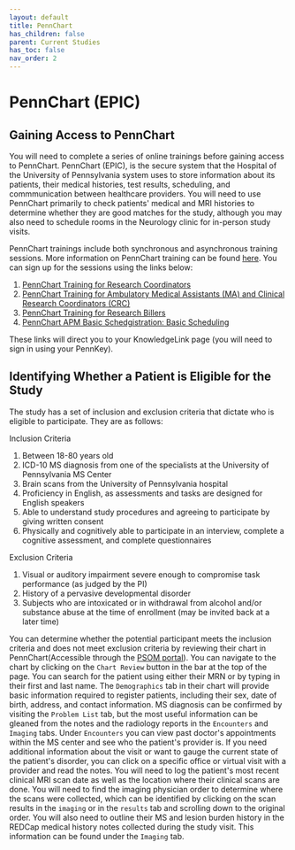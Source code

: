 ```yaml
---
layout: default
title: PennChart
has_children: false
parent: Current Studies
has_toc: false
nav_order: 2
---
```

# PennChart (EPIC)

## Gaining Access to PennChart
You will need to complete a series of online trainings before gaining access to PennChart. PennChart (EPIC), is the secure system that the Hospital of the University of Pennsylvania system uses to store information about its patients, their medical histories, test results, scheduling, and commmunication between healthcare providers. You will need to use PennChart primarily to check patients' medical and MRI histories to determine whether they are good matches for the study, although you may also need to schedule rooms in the Neurology clinic for in-person study visits.

PennChart trainings include both synchronous and asynchronous training sessions. More information on PennChart training can be found [here](https://www.med.upenn.edu/clinicalresearch/pennchart.html).  You can sign up for the sessions using the links below: 

1. [PennChart Training for Research Coordinators](https://performancemanager4.successfactors.com/sf/learning?destUrl=https://upenn.plateau.com/learning/user/deeplink_redirect.jsp?linkId=ITEM_DETAILS&componentID=UP.40009.ITEM.HSRWS148&componentTypeID=COURSE&revisionDate=1489593240000&fromSF=Y&company=71508P)
2. [PennChart Training for Ambulatory Medical Assistants (MA) and Clinical Research Coordinators (CRC)](https://performancemanager4.successfactors.com/sf/learning?destUrl=https://upenn.plateau.com/learning/user/deeplink_redirect.jsp?linkId=ITEM_DETAILS&componentID=HS.20001.ITEM.PCAMBMA&componentTypeID=COURSE&revisionDate=1571769180000&fromSF=Y&company=71508P)
3. [PennChart Training for Research Billers](https://performancemanager4.successfactors.com/sf/learning?destUrl=https://upenn.plateau.com/learning/user/deeplink_redirect.jsp?linkId=ITEM_DETAILS&componentID=UP.40009.ITEM.HSRWS171&componentTypeID=COURSE&revisionDate=1575643920000&fromSF=Y&company=71508P)
4. [PennChart APM Basic Schedgistration: Basic Scheduling](https://performancemanager4.successfactors.com/sf/learning?destUrl=https://upenn.plateau.com/learning/user/deeplink_redirect.jsp?linkId=ITEM_DETAILS&componentID=HS.20002.ITEM.EPICAPM163&componentTypeID=COURSE&revisionDate=1349064000000&fromSF=Y&company=71508P)

These links will direct you to your KnowledgeLink page (you will need to sign in using your PennKey). 

## Identifying Whether a Patient is Eligible for the Study

The study has a set of inclusion and exclusion criteria that dictate who is eligible to participate. They are as follows: 

Inclusion Criteria

1. Between 18-80 years old
2. ICD-10 MS diagnosis from one of the specialists at the University of Pennsylvania MS Center
3. Brain scans from the University of Pennsylvania hospital
4. Proficiency in English, as assessments and tasks are designed for English speakers
5. Able to understand study procedures and agreeing to participate by giving written consent
6. Physically and cognitively able to participate in an interview, complete a cognitive assessment, and complete questionnaires

Exclusion Criteria

1. Visual or auditory impairment severe enough to compromise task performance (as judged by the PI)
2. History of a pervasive developmental disorder
3. Subjects who are intoxicated or in withdrawal from alcohol and/or substance abuse at the time of enrollment (may be invited back at a later time)

You can determine whether the potential participant meets the inclusion criteria and does not meet exclusion criteria by reviewing their chart in PennChart(Accessible through the [PSOM portal](https://pennmedaccess.uphs.upenn.edu/vdesk/hangup.php3)). You can navigate to the chart by clicking on the `Chart Review` button in the bar at the top of the page. You can search for the patient using either their MRN or by typing in their first and last name. The `Demographics` tab in their chart will provide basic information required to register patients, including their sex, date of birth, address, and contact information. MS diagnosis can be confirmed by visiting the `Problem List` tab, but the most useful information can be gleaned from the notes and the radiology reports in the `Encounters` and `Imaging` tabs. Under `Encounters` you can view past doctor's appointments within the MS center and see who the patient's provider is. If you need additional information about the visit or want to gauge the current state of the patient's disorder, you can click on a specific office or virtual visit with a provider and read the notes. You will need to log the patient's most recent clinical MRI scan date as well as the location where their clinical scans are done. You will need to find the imaging physician order to determine where the scans were collected, which can be identified by clicking on the scan results in the `imaging` or in the `results` tab and scrolling down to the original order. You will also need to outline their MS and lesion burden history in the REDCap medical history notes collected during the study visit. This information can be found under the `Imaging` tab.
